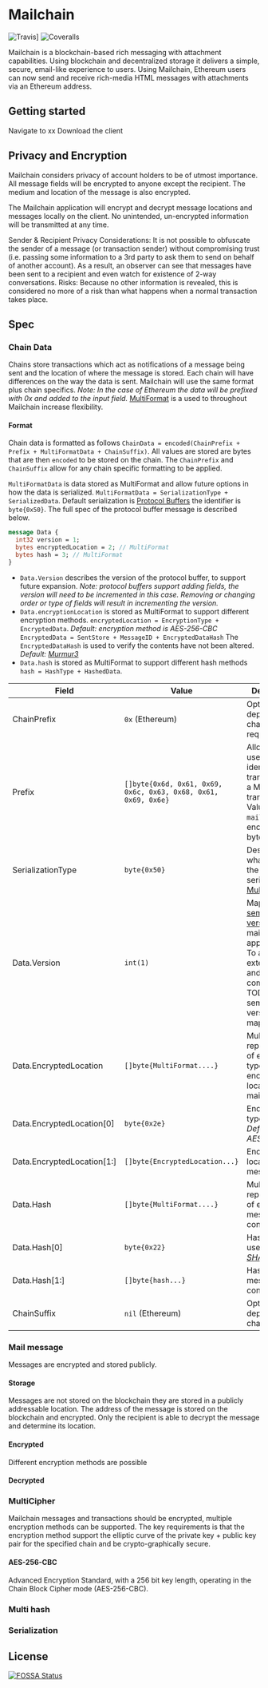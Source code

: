 # Mailchain

![Travis](https://img.shields.io/travis/com/mailchain/mailchain.svg?style=for-the-badge)]
![Coveralls](https://img.shields.io/coveralls/github/mailchain/mailchain.svg?style=for-the-badge)

Mailchain is a blockchain-based rich messaging with attachment capabilities. Using blockchain and decentralized storage it delivers a simple, secure, email-like experience to users. Using Mailchain, Ethereum users can now send and receive rich-media HTML messages with attachments via an Ethereum address.

## Getting started

Navigate to xx Download the client

## Privacy and Encryption

Mailchain considers privacy of account holders to be of utmost importance. All message fields will be encrypted to anyone except the recipient. The medium and location of the message is also encrypted.

The Mailchain application will encrypt and decrypt message locations and messages locally on the client. No unintended, un-encrypted information will be transmitted at any time.

Sender & Recipient Privacy Considerations: It is not possible to obfuscate the sender of a message (or transaction sender) without compromising trust (i.e. passing some information to a 3rd party to ask them to send on behalf of another account). As a result, an observer can see that messages have been sent to a recipient and even watch for existence of 2-way conversations.
Risks: Because no other information is revealed, this is considered no more of a risk than what happens when a normal transaction takes place.

## Spec

### Chain Data

Chains store transactions which act as notifications of a message being sent and the location of where the message is stored. Each chain will have differences on the way the data is sent. Mailchain will use the same format plus chain specifics. *Note: In the case of Ethereum the data will be prefixed with 0x and added to the input field.* [MultiFormat](https://github.com/multiformats/multiformats) is a used to throughout Mailchain increase flexibility.

#### Format

Chain data is formatted as follows `ChainData = encoded(ChainPrefix + Prefix + MultiFormatData + ChainSuffix)`. All values are stored are bytes that are then `encoded` to be stored on the chain. The `ChainPrefix` and `ChainSuffix` allow for any chain specific formatting to be applied.

`MultiFormatData` is data stored as MultiFormat and allow future options in how the data is serialized. `MultiFormatData = SerializationType + SerializedData`. Default serialization is [Protocol Buffers](https://developers.google.com/protocol-buffers/) the identifier is `byte{0x50}`. The full spec of the protocol buffer message is described below.

```proto
message Data {
  int32 version = 1;
  bytes encryptedLocation = 2; // MultiFormat
  bytes hash = 3; // MultiFormat
}
```

- `Data.Version` describes the version of the protocol buffer, to support future expansion. *Note: protocol buffers support adding fields, the version will need to be incremented in this case. Removing or changing order or type of fields will result in incrementing the version.*
- `Data.encryptionLocation` is stored as MultiFormat to support different encryption methods. `encryptedLocation = EncryptionType + EncryptedData`.  *Default: encryption method is AES-256-CBC* `EncryptedData = SentStore + MessageID + EncryptedDataHash` The `EncryptedDataHash` is used to verify the contents have not been altered. *Default: [Murmur3](https://en.wikipedia.org/wiki/MurmurHash)* 
- `Data.hash` is stored as MultiFormat to support different hash methods `hash = HashType + HashedData`.

| Field                          | Value                                                           | Description
| ----------------------------   | --------------------------------------------------------------- | -----------
| ChainPrefix                    | `0x` (Ethereum)          | Optional - dependent on chain requirements
| Prefix                         | `[]byte{0x6d, 0x61, 0x69, 0x6c, 0x63, 0x68, 0x61, 0x69, 0x6e}`  | Allows the user to identify this transaction is a Mailchain transaction. Value is `mailchain` hex encoded in bytes
| SerializationType              | `byte{0x50}`                                                    | Describes what format the Data is serialized in [MultiFormat](https://github.com/multiformats/multiformats).
| Data.Version                   | `int(1)`                                                        | Maps to a [semantic version](https://semver.org/) of mailchain application. To allow for extensibility and compatibility. TODO: semantic version mapping
| Data.EncryptedLocation         | `[]byte{MultiFormat....}`                                       | MultiFormat representation of encryption type + encrypted location of the mail message
| Data.EncryptedLocation[0]      | `byte{0x2e}`                                                    | Encrypted type used. *Default: AES256CBC*
| Data.EncryptedLocation[1:]     | `[]byte{EncryptedLocation...}`                                  | Encrypted location of the message
| Data.Hash                      | `[]byte{MultiFormat....}`                                       | MultiFormat representation of encrypted message contents.
| Data.Hash[0]                   | `byte{0x22}`                                                    | Hash function used. *Default: [SHA3-256](https://en.wikipedia.org/wiki/SHA-3)*
| Data.Hash[1:]                  | `[]byte{hash...}`                                               | Hash of plain message contents.
| ChainSuffix                    | `nil` (Ethereum)                                                | Optional - dependent on chain

### Mail message

Messages are encrypted and stored publicly.

#### Storage

Messages are not stored on the blockchain they are stored in a publicly addressable location. The address of the message is stored on the blockchain and encrypted. Only the recipient is able to decrypt the message and determine its location.

#### Encrypted

Different encryption methods are possible

#### Decrypted

### MultiCipher

Mailchain messages and transactions should be encrypted, multiple encryption methods can be supported. The key requirements is that the encryption method support the elliptic curve of the private key + public key pair for the specified chain and be crypto-graphically secure.

#### AES-256-CBC

Advanced Encryption Standard, with a 256 bit key length, operating in the Chain Block Cipher mode (AES-256-CBC).

### Multi hash

### Serialization


## License
[![FOSSA Status](https://app.fossa.io/api/projects/git%2Bgithub.com%2Fmailchain%2Fmailchain.svg?type=large)](https://app.fossa.io/projects/git%2Bgithub.com%2Fmailchain%2Fmailchain?ref=badge_large)